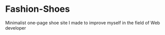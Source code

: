 # Fashion-Shoes
Minimalist one-page shoe site I made to improve myself in the field of Web developer 

